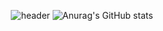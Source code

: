 

<div align="center">
  
  ![header](https://capsule-render.vercel.app/api?type=Waving&color=gradient&height=300&section=header&text=capsule%20render&fontSize=90)
  ![Anurag's GitHub stats](https://github-readme-stats.vercel.app/api?username=haZuny&show_icons=true&theme=radical)
  
</div>
